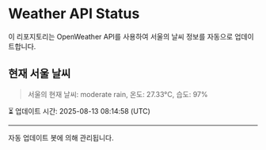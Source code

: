 
# Weather API Status

이 리포지토리는 OpenWeather API를 사용하여 서울의 날씨 정보를 자동으로 업데이트합니다.

## 현재 서울 날씨
> 서울의 현재 날씨: moderate rain, 온도: 27.33°C, 습도: 97%

⏳ 업데이트 시간: 2025-08-13 08:14:58 (UTC)

---
자동 업데이트 봇에 의해 관리됩니다.
